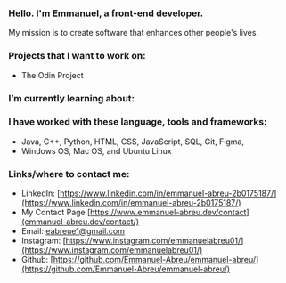 ### Hello. I'm Emmanuel, a front-end developer.
My mission is to create software that enhances other people's lives.

### Projects that I want to work on:
- The Odin Project

### I’m currently learning about:

### I have worked with these language, tools and frameworks:
- Java, C++, Python, HTML, CSS, JavaScript, SQL, Git, Figma, 
- Windows OS, Mac OS, and Ubuntu Linux

### Links/where to contact me:
* LinkedIn: [https://www.linkedin.com/in/emmanuel-abreu-2b0175187/](https://www.linkedin.com/in/emmanuel-abreu-2b0175187/)
* My Contact Page [https://www.emmanuel-abreu.dev/contact](emmanuel-abreu.dev/contact/)
* Email: eabreue1@gmail.com
* Instagram: [https://www.instagram.com/emmanuelabreu01/](https://www.instagram.com/emmanuelabreu01/)
* Github: [https://github.com/Emmanuel-Abreu/emmanuel-abreu/](https://github.com/Emmanuel-Abreu/emmanuel-abreu/)

<!--
**Emmanuel-Abreu/emmanuel-abreu** is a ✨ _special_ ✨ repository because its `README.md` (this file) appears on your GitHub profile.

Here are some ideas to get you started:

- 🔭 I’m currently working on ...
  - Web scraper / crawler that displays analytics/ stats
  - budget app from freecodecamp python course, but using golang?

- 🌱 I’m currently learning ...
- 👯 I’m looking to collaborate on ...
- 🤔 I’m looking for help with ...
- 💬 Ask me about ...
- 📫 How to reach me: ...
- 😄 Pronouns: ...
- ⚡ Fun fact: ...
-->
